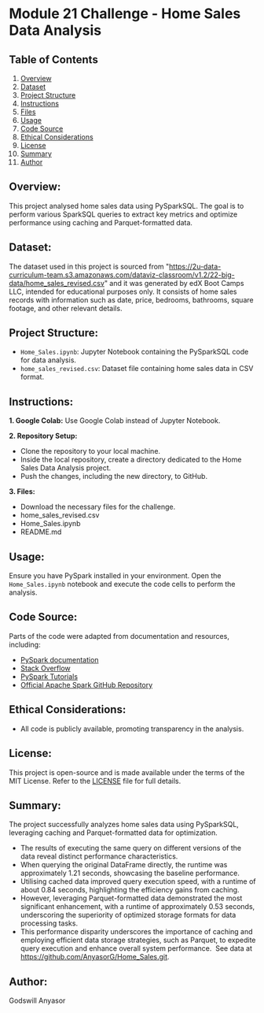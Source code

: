 # Module 21 Challenge - Home Sales Data Analysis

## Table of Contents
1. [Overview](#overview)
2. [Dataset](#dataset)
3. [Project Structure](#project-structure)
4. [Instructions](#instructions)
5. [Files](#files)
6. [Usage](#usage)
7. [Code Source](#code-source)
8. [Ethical Considerations](#ethical-considerations)
9. [License](#license)
10. [Summary](#summary)
11. [Author](#author)

## Overview:

This project analysed home sales data using PySparkSQL. The goal is to perform various SparkSQL queries to extract key metrics and optimize performance using caching and Parquet-formatted data.

## Dataset:

The dataset used in this project is sourced from "https://2u-data-curriculum-team.s3.amazonaws.com/dataviz-classroom/v1.2/22-big-data/home_sales_revised.csv" and it was generated by edX Boot Camps LLC, intended for educational purposes only. It consists of home sales records with information such as date, price, bedrooms, bathrooms, square footage, and other relevant details.

## Project Structure:

- `Home_Sales.ipynb`: Jupyter Notebook containing the PySparkSQL code for data analysis.
- `home_sales_revised.csv`: Dataset file containing home sales data in CSV format.

## Instructions:

**1. Google Colab:** Use Google Colab instead of Jupyter Notebook.

**2. Repository Setup:**
   - Clone the repository to your local machine.
   - Inside the local repository, create a directory dedicated to the Home Sales Data Analysis project.
   - Push the changes, including the new directory, to GitHub.

**3. Files:**
   - Download the necessary files for the challenge.
   - home_sales_revised.csv
   - Home_Sales.ipynb 
   - README.md

## Usage:

Ensure you have PySpark installed in your environment. Open the `Home_Sales.ipynb` notebook and execute the code cells to perform the analysis.

## Code Source:

Parts of the code were adapted from documentation and resources, including:
  - [PySpark documentation](https://spark.apache.org/docs/latest/api/python/index.html)
  - [Stack Overflow](https://stackoverflow.com/)
  - [PySpark Tutorials](https://www.analyticsvidhya.com/blog/category/spark/)
  - [Official Apache Spark GitHub Repository](https://github.com/apache/spark)

## Ethical Considerations:

- All code is publicly available, promoting transparency in the analysis.

## License:

This project is open-source and is made available under the terms of the MIT License. Refer to the [LICENSE](LICENSE) file for full details.

## Summary:

The project successfully analyzes home sales data using PySparkSQL, leveraging caching and Parquet-formatted data for optimization. 

- The results of executing the same query on different versions of the data reveal distinct performance characteristics.
- When querying the original DataFrame directly, the runtime was approximately 1.21 seconds, showcasing the baseline performance.
- Utilising cached data improved query execution speed, with a runtime of about 0.84 seconds, highlighting the efficiency gains from caching.
- However, leveraging Parquet-formatted data demonstrated the most significant enhancement, with a runtime of approximately 0.53 seconds, underscoring the superiority of optimized storage formats for data processing tasks.
- This performance disparity underscores the importance of caching and employing efficient data storage strategies, such as Parquet, to expedite query execution and enhance overall system performance.
​
See data at https://github.com/AnyasorG/Home_Sales.git.

## Author:
Godswill Anyasor
